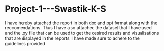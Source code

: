 # Project-1---Swastik-K-S
I have hereby attached the report in both doc and ppt format along with the reccomendations. Thus I have also attached the dataset that I have used and the .py file that can be used to get the desired results and visualisations that are displayed in the reports.
I have made sure to adhere to the guidelines provided
